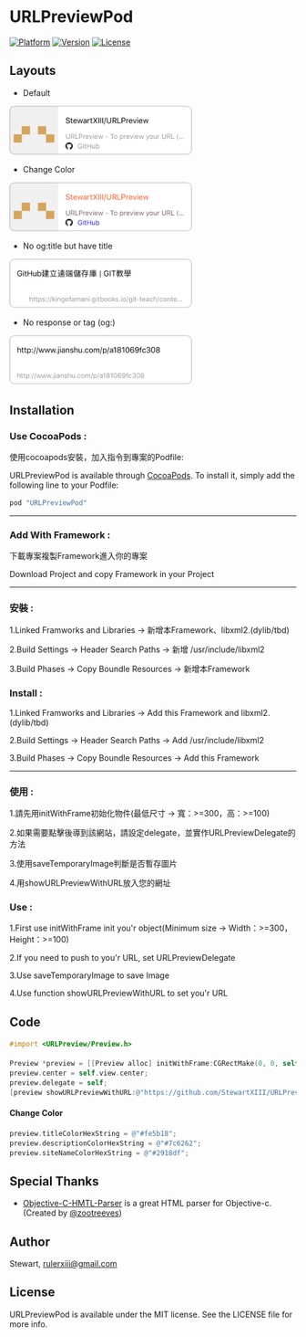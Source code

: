 # URLPreviewPod

[![Platform](https://img.shields.io/cocoapods/p/URLPreviewPod.svg?style=flat)](https://developer.apple.com/iphone/index.action)
[![Version](https://img.shields.io/cocoapods/v/URLPreviewPod.svg?style=flat)](http://cocoapods.org/pods/URLPreviewPod)
[![License](https://img.shields.io/cocoapods/l/URLPreviewPod.svg?style=flat)](http://cocoapods.org/pods/URLPreviewPod)

## Layouts

- Default

<img src="ExampleImage/example01.png" width="320">

- Change Color

<img src="ExampleImage/example02.png" width="320">

- No og:title but have title

<img src="ExampleImage/example03.png" width="320">

- No response or tag (og:) 

<img src="ExampleImage/example04.png" width="320">

## Installation
### Use CocoaPods :

使用cocoapods安裝，加入指令到專案的Podfile:

URLPreviewPod is available through [CocoaPods](http://cocoapods.org). To install
it, simply add the following line to your Podfile:

```ruby
pod "URLPreviewPod"
```

***

### Add With Framework :

下載專案複製Framework進入你的專案

Download Project and copy Framework in your Project

***

### 安裝 :

1.Linked Framworks and Libraries -> 新增本Framework、libxml2.(dylib/tbd)

2.Build Settings -> Header Search Paths -> 新增 /usr/include/libxml2

3.Build Phases -> Copy Boundle Resources -> 新增本Framework

### Install :

1.Linked Framworks and Libraries -> Add this Framework and libxml2.(dylib/tbd)

2.Build Settings -> Header Search Paths -> Add /usr/include/libxml2

3.Build Phases -> Copy Boundle Resources -> Add this Framework

***

### 使用 :

1.請先用initWithFrame初始化物件(最低尺寸 -> 寬：>=300，高：>=100)

2.如果需要點擊後導到該網站，請設定delegate，並實作URLPreviewDelegate的方法

3.使用saveTemporaryImage判斷是否暫存圖片

4.用showURLPreviewWithURL放入您的網址

### Use :

1.First use initWithFrame init you'r object(Minimum size -> Width：>=300，Height：>=100)

2.If you need to push to you'r URL, set URLPreviewDelegate

3.Use saveTemporaryImage to save Image

4.Use function showURLPreviewWithURL to set you'r URL

## Code
```objective-c
#import <URLPreview/Preview.h>

Preview *preview = [[Preview alloc] initWithFrame:CGRectMake(0, 0, self.view.bounds.size.width, 100)];
preview.center = self.view.center;
preview.delegate = self;
[preview showURLPreviewWithURL:@"https://github.com/StewartXIII/URLPreview"];
```

#### Change Color
```objective-c
preview.titleColorHexString = @"#fe5b18";
preview.descriptionColorHexString = @"#7c6262";
preview.siteNameColorHexString = @"#2918df";
```

## Special Thanks
- [Objective-C-HMTL-Parser](https://github.com/zootreeves/Objective-C-HMTL-Parser) is a great HTML parser for Objective-c. (Created by [@zootreeves](https://github.com/zootreeves))

## Author

Stewart, rulerxiii@gmail.com

## License

URLPreviewPod is available under the MIT license. See the LICENSE file for more info.
